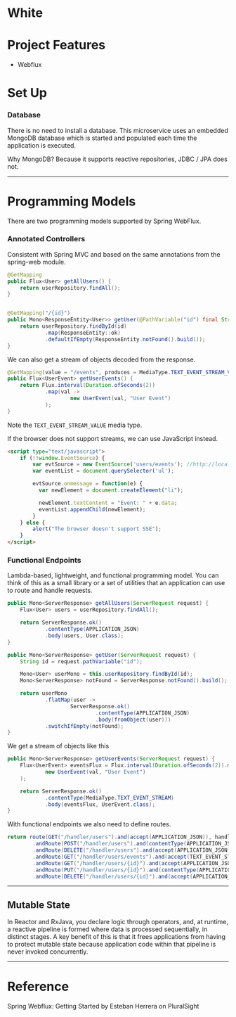 # White

# Project Features

* Webflux

# Set Up

### Database

There is no need to install a database. This microservice uses an embedded MongoDB
database which is started and populated each time the application is executed.

Why MongoDB? Because it supports reactive repositories, JDBC / JPA does not.

---

# Programming Models

There are two programming models supported by Spring WebFlux.

### Annotated Controllers

Consistent with Spring MVC and based on the same annotations from the spring-web module.

~~~java
@GetMapping
public Flux<User> getAllUsers() {
    return userRepository.findAll();
}


@GetMapping("/{id}")
public Mono<ResponseEntity<User>> getUser(@PathVariable("id") final String id) {
    return userRepository.findById(id)
            .map(ResponseEntity::ok)
            .defaultIfEmpty(ResponseEntity.notFound().build());
}
~~~

We can also get a stream of objects decoded from the response.

~~~java
@GetMapping(value = "/events", produces = MediaType.TEXT_EVENT_STREAM_VALUE)
public Flux<UserEvent> getUserEvents() {
    return Flux.interval(Duration.ofSeconds(2))
            .map(val ->
                    new UserEvent(val, "User Event")
            );
}
~~~

Note the `TEXT_EVENT_STREAM_VALUE` media type.

If the browser does not support streams, we can use JavaScript instead.

~~~html
<script type="text/javascript">
    if (!!window.EventSource) {
        var evtSource = new EventSource('users/events'); //http://localhost:8080/index.html
        var eventList = document.querySelector('ul');

        evtSource.onmessage = function(e) {
          var newElement = document.createElement("li");

          newElement.textContent = "Event: " + e.data;
          eventList.appendChild(newElement);
        }
    } else {
        alert("The browser doesn't support SSE");
    }
</script>
~~~


### Functional Endpoints

Lambda-based, lightweight, and functional programming model. You can think of this 
as a small library or a set of utilities that an application can use to route and 
handle requests.

~~~java
public Mono<ServerResponse> getAllUsers(ServerRequest request) {
    Flux<User> users = userRepository.findAll();

    return ServerResponse.ok()
            .contentType(APPLICATION_JSON)
            .body(users, User.class);
}

public Mono<ServerResponse> getUser(ServerRequest request) {
    String id = request.pathVariable("id");

    Mono<User> userMono = this.userRepository.findById(id);
    Mono<ServerResponse> notFound = ServerResponse.notFound().build();

    return userMono
            .flatMap(user ->
                    ServerResponse.ok()
                            .contentType(APPLICATION_JSON)
                            .body(fromObject(user)))
            .switchIfEmpty(notFound);
}
~~~

We get a stream of objects like this 

~~~java
public Mono<ServerResponse> getUserEvents(ServerRequest request) {
    Flux<UserEvent> eventsFlux = Flux.interval(Duration.ofSeconds(2)).map(val ->
            new UserEvent(val, "User Event")
    );

    return ServerResponse.ok()
            .contentType(MediaType.TEXT_EVENT_STREAM)
            .body(eventsFlux, UserEvent.class);
}
~~~

With functional endpoints we also need to define routes. 

~~~java
return route(GET("/handler/users").and(accept(APPLICATION_JSON)), handler::getAllUsers)
        .andRoute(POST("/handler/users").and(contentType(APPLICATION_JSON)), handler::saveUser)
        .andRoute(DELETE("/handler/users").and(accept(APPLICATION_JSON)), handler::deleteAllUsers)
        .andRoute(GET("/handler/users/events").and(accept(TEXT_EVENT_STREAM)), handler::getUserEvents)
        .andRoute(GET("/handler/users/{id}").and(accept(APPLICATION_JSON)), handler::getUser)
        .andRoute(PUT("/handler/users/{id}").and(contentType(APPLICATION_JSON)), handler::updateUser)
        .andRoute(DELETE("/handler/users/{id}").and(accept(APPLICATION_JSON)), handler::deleteUser);
~~~

---

## Mutable State

In Reactor and RxJava, you declare logic through operators, and, at runtime, a reactive 
pipeline is formed where data is processed sequentially, in distinct stages. A key benefit 
of this is that it frees applications from having to protect mutable state because 
application code within that pipeline is never invoked concurrently.

---

# Reference

Spring Webflux: Getting Started by Esteban Herrera on PluralSight
